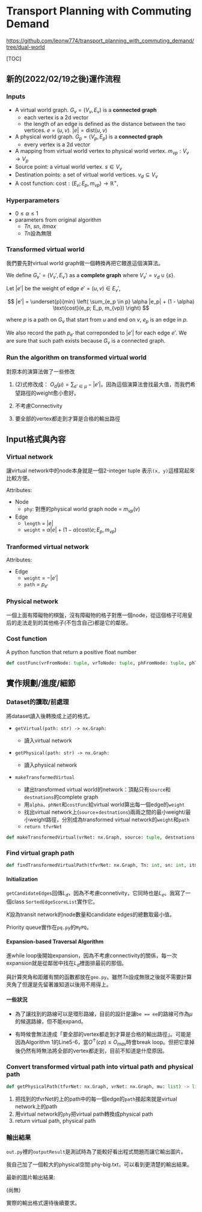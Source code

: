 # Transport Planning with Commuting Demand

https://github.com/leonw774/transport_planning_with_commuting_demand/tree/dual-world

[TOC]

## 新的(2022/02/19之後)運作流程

### Inputs

- A virtual world graph. $G_v = (V_v, E_v)$ is a **connected graph**
  - each vertex is a 2d vector
  - the length of an edge is defined as the distance between the two vertices. $e = (u, v)$. $|e| = \text{dist}(u, v)$
- A physical world graph. $G_p = (V_p, E_p)$ is a **connected graph**
  - every vertex is a 2d vector
- A mapping from virtual world vertex to physical world vertex. $m_{vp}: V_v \rightarrow V_p$
- Source point: a virtual world vertex. $s \in V_v$
- Destination points: a set of virtual world vertices. $v_d \subseteq V_v$
- A cost function: $\text{cost} : (E_v; E_p, m_{vp}) \rightarrow \mathbb{R}^+$, 

### Hyperparameters

- $0 \leq \alpha \leq 1$
- parameters from original algorithm
  - $Tn$, $sn$, $itmax$
  - $Tn$設為無限

### Transformed virtual world

我們要先對virtual world graph做一個轉換再把它餵進這個演算法。

We define $G_v' = (V_v', E_v')$ as a **complete graph** where $V_v' = v_d \cup \{s\}$.

Let $|e'|$ be the weight of edge $e' = (u, v) \in E_v'$,

$$ |e'| = \underset{p}{min} \left( \sum_{e_p \in p} \alpha |e_p|  + (1 - \alpha) \text{cost}(e_p; E_p, m_{vp}) \right) 
$$

where $p$ is a path on $G_v$ that start from $u$ and end on $v$, $e_p$ is an edge in $p$.

We also record the path $p_{e'}$ that correponded to $|e'|$ for each edge $e'$. We are sure that such path exists because $G_v$ is a connected graph.

### Run the algorithm on transformed virtual world

對原本的演算法做了一些修改

1. (2)式修改成： $O_d(\mu) = \sum_{e' \in \mu} - |e'|$。因為這個演算法會找最大值，而我們希望路徑的weight愈小愈好。

2. 不考慮Connectivity

3. 要全部的vertex都走到才算是合格的輸出路徑

## Input格式與內容

### Virtual network

讓virtual network中的node本身就是一個2-integer tuple 表示`(x, y)`這樣寫起來比較方便。

Attributes:
- Node
  - `phy`: 對應的physical world graph node = $m_{vp}(v)$
- Edge
  - `length` = $|e|$
  - `weight` = $\alpha |e| + (1 - \alpha) \text{cost}(e; E_p, m_{vp})$

### Tranformed virtual network

Attributes:
- Edge
  - `weight` = $-|e'|$
  - `path` = $p_{e'}$

### Physical network

一個上面有障礙物的棋盤，沒有障礙物的格子對應一個node，從這個格子可用皇后的走法走到的其他格子(不包含自己)都是它的鄰居。

### Cost function

A python function that return a positive float number

``` python
def costFunc(vrFromNode: tuple, vrToNode: tuple, phFromNode: tuple, phToNode: tuple) -> float:
```

## 實作規劃/進度/細節

### Dataset的讀取/前處理

將dataset讀入後轉換成上述的格式。

- `getVirtual(path: str) -> nx.Graph:`
  - 讀入virtual network

- `getPhysical(path: str) -> nx.Graph:`
  - 讀入physical network

- `makeTransformedVirtual`
  - 建出transformed virtual world的network：頂點只有`source`和`destnations`的complete graph
  - 用`alpha`、`phNet`和`costFunc`給virtual world算出每一個edge的`weight`
  - 找出virtual network上(`source`+`destnations`)兩兩之間的最小weight/最小weight路徑，分別成為transformed virtual network的`weight`和`path`
  - `return tfvrNet`

``` python
def makeTransformedVirtual(vrNet: nx.Graph, source: tuple, destnations: set, alpha: float, costFunc: callable) -> nx.Graph:
```

### Find virtual graph path

``` python
def findTransformedVirtualPath(tfvrNet: nx.Graph, Tn: int, sn: int, itmax: int) -> tuple[list, float]:
```

#### Initialization

`getCandidateEdges`回傳$L_d$，因為不考慮connetivity，它同時也是$L_e$。我寫了一個class `SortedEdgeScoreList`實作它。

$K$設為transit network的node數量和candidate edges的總數取最小值。

Priority queue實作在`pq.py`的`MyPQ`。

#### Expansion-based Traversal Algorithm

進while loop後開始expansion，因為不考慮connectivity的關係，每一次expansion就是從鄰居中找在$L_d$裡面排最前的那個。

與計算夾角和距離有關的函數都放在`geo.py`。雖然$Tn$設成無限之後就不需要計算夾角了但還是先留著誰知道以後用不用得上。

#### 一些狀況

- 為了讓找到的路線可以是環形路線，目前的設計是讓`be == ee`的路線可作為$\mu$的候選路線，但不能expand。

- 有時候會無法達成「要全部的vertex都走到才算是合格的輸出路徑」。可能是因為Algorithm 1的Line5-6，當$O^{\uparrow}(cp) \leq O_{max}$時會break loop。但把它拿掉後仍然有時無法將全部的vertex都走到，目前不知道是什麼原因。

### Convert transformed virtual path into virtual path and physical path

``` python
def getPhysicalPath(tfvrNet: nx.Graph, vrNet: nx.Graph, mu: list) -> list:
```

1. 把找到的tfvrNet的上的path中的每一個edge的`path`接起來就是virtual network上的path
2. 用virtual network的`phy`把virtual path轉換成physical path
3. return virtual path, physical path

### 輸出結果

`out.py`裡的`outputResult`是測試時為了能較好看出程式問題而讓它輸出圖片。

我自己加了一個較大的physical空間:phy-big.txt，可以看到更清楚的輸出結果。

最新的圖片輸出結果: 

(尚無)

實際的輸出格式還待後續要求。